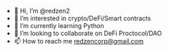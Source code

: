 - 👋 Hi, I’m @redzen2
- 👀 I’m interested in crypto/DeFi/Smart contracts
- 🌱 I’m currently learning Python
- 💞️ I’m looking to collaborate on DeFi Proctocol/DAO
- 📫 How to reach me redzencorp@gmail.com

<!---
redzen2/redzen2 is a ✨ special ✨ repository because its `README.md` (this file) appears on your GitHub profile.
You can click the Preview link to take a look at your changes.
--->
